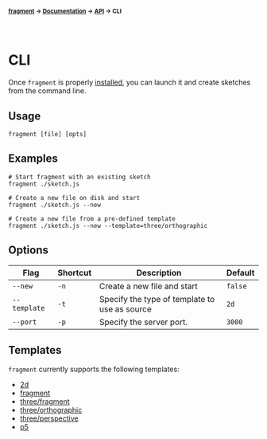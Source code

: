 #### <sup>[fragment](../../README.md) → [Documentation](../README.md) → [API](../README.md#apis) → CLI</sup>
<br>

# CLI

Once `fragment` is properly [installed](../../README.md#installation), you can launch it and create sketches from the command line.

## Usage

`fragment [file] [opts]`

## Examples

```
# Start fragment with an existing sketch
fragment ./sketch.js

# Create a new file on disk and start
fragment ./sketch.js --new

# Create a new file from a pre-defined template
fragment ./sketch.js --new --template=three/orthographic
```

## Options

| Flag | Shortcut | Description | Default |
|---|---|---|---|
|`--new`| `-n` | Create a new file and start | `false` |
|`--template`| `-t` | Specify the type of template to use as source | `2d` |
|`--port`| `-p` | Specify the server port.  | `3000` |

## Templates

`fragment` currently supports the following templates:
- [2d](../../src/cli/templates/2d.js)
- [fragment](../../src/cli/templates/fragment.js)
- [three/fragment](../../src/cli/templates/three-fragment.js)
- [three/orthographic](../../src/cli/templates/three-orthographic.js)
- [three/perspective](../../src/cli/templates/three-perspective.js)
- [p5](../../src/cli/templates/p5.js)
